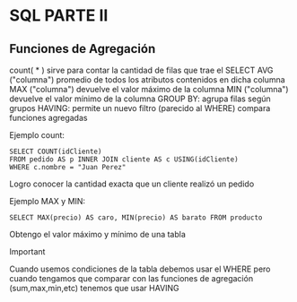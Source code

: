 # SQL PARTE II

## Funciones de Agregación
count( \* ) sirve para contar la cantidad de filas que trae el SELECT 
AVG ("columna") promedio de todos los atributos contenidos en dicha columna
MAX ("columna") devuelve el valor máximo de la columna
MIN ("columna") devuelve el valor mínimo de la columna
GROUP BY: agrupa filas según grupos
HAVING: permite un nuevo filtro (parecido al WHERE) compara funciones agregadas

Ejemplo count:
```
SELECT COUNT(idCliente)
FROM pedido AS p INNER JOIN cliente AS c USING(idCliente)
WHERE c.nombre = "Juan Perez"
```
Logro conocer la cantidad exacta que un cliente realizó un pedido

Ejemplo MAX y MIN:
```
SELECT MAX(precio) AS caro, MIN(precio) AS barato FROM producto
```
Obtengo el valor máximo y mínimo de una tabla

>[!IMPORTANT]
>Cuando usemos condiciones de la tabla debemos  usar el WHERE pero cuando tengamos que comparar con las funciones de agregación (sum,max,min,etc) tenemos que usar HAVING